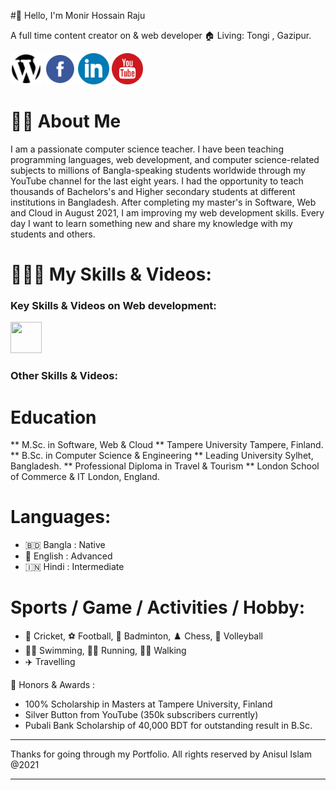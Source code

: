 #👋 Hello, I'm Monir Hossain Raju 

A full time content creator on & web developer
🏠 Living: Tongi , Gazipur.

<a href="https://website.com" title="website" terget="_blank"><img src="website.svg" alt="Alt text" width="50" height="50"></a>
<a href="https://facebook" alt="facebook link" terget="_blank"><img src="facebook.svg" alt="Alt text" width="50" height="50"></a>
<a href="https://linkedin.com" alt="linkedin profile"  terget="_blank"><img src="linkedin.svg" alt="Alt text" width="50" height="50"></a>
<a href="https://youtube.com" alt="youtube channel" terget="_blank"><img src="youtube.svg" alt="Alt text" width="50" height="50"></a>

# 👨‍🏫   About Me
I am a passionate computer science teacher. I have been teaching programming languages, web development, and computer science-related subjects to millions of Bangla-speaking students worldwide through my YouTube channel for the last eight years. I had the opportunity to teach thousands of Bachelors's and Higher secondary students at different institutions in Bangladesh. After completing my master's in Software, Web and Cloud in August 2021, I am improving my web development skills. Every day I want to learn something new and share my knowledge with my students and others.

# 👨🏽‍💻   My Skills & Videos:
### Key Skills & Videos on Web development: ###
<a href="https://youtube.com" title="html" terget="_blank"><img src="html.svg" width="50" height="50"></a>

### Other Skills & Videos: ###



# Education
** M.Sc. in Software, Web & Cloud **
Tampere University
Tampere, Finland.
** B.Sc. in Computer Science & Engineering **
Leading University
Sylhet, Bangladesh.
** Professional Diploma in Travel & Tourism **
London School of Commerce & IT
London, England.

#  Languages:
-  🇧🇩 Bangla : Native
-  🏴󠁧󠁢󠁥󠁮󠁧󠁿 English : Advanced
-  🇮🇳 Hindi : Intermediate

#   Sports / Game / Activities / Hobby:
-  🏏 Cricket, ⚽ Football, 🏸 Badminton, ♟️ Chess, 🏐 Volleyball
-  🏊‍♂️ Swimming, 🏃‍♂️ Running, 🚶‍♂️ Walking
-  ✈️ Travelling

🏅 Honors & Awards :
-  100% Scholarship in Masters at Tampere University, Finland
-  Silver Button from YouTube (350k subscribers currently)
-  Pubali Bank Scholarship of 40,000 BDT for outstanding result in B.Sc.

<hr>
Thanks for going through my Portfolio. All rights reserved by Anisul Islam @2021
<hr>
